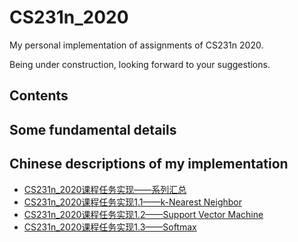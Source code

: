 # CS231n_2020
My personal implementation of assignments of CS231n 2020.

Being under construction, looking forward to your suggestions.

## Contents

## Some fundamental details

## Chinese descriptions of my implementation
- [CS231n_2020课程任务实现——系列汇总](https://blog.csdn.net/naive_learner/article/details/112920368)
- [CS231n_2020课程任务实现1.1——k-Nearest Neighbor](https://blog.csdn.net/naive_learner/article/details/112760056)
- [CS231n_2020课程任务实现1.2——Support Vector Machine](https://blog.csdn.net/naive_learner/article/details/112907906)
- [CS231n_2020课程任务实现1.3——Softmax](https://blog.csdn.net/naive_learner/article/details/113180931)
